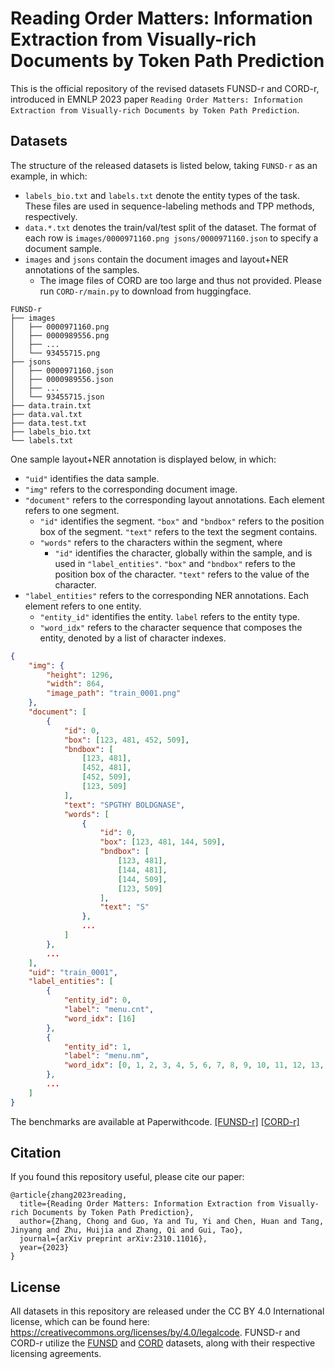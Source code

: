 # Reading Order Matters: Information Extraction from Visually-rich Documents by Token Path Prediction

This is the official repository of the revised datasets FUNSD-r and CORD-r, introduced in EMNLP 2023 paper `Reading Order Matters: Information Extraction from Visually-rich Documents by Token Path Prediction`. 

## Datasets

The structure of the released datasets is listed below, taking `FUNSD-r` as an example, in which:
* `labels_bio.txt` and `labels.txt` denote the entity types of the task. These files are used in sequence-labeling methods and TPP methods, respectively. 
* `data.*.txt` denotes the train/val/test split of the dataset. The format of each row is `images/0000971160.png jsons/0000971160.json` to specify a document sample. 
* `images` and `jsons` contain the document images and layout+NER annotations of the samples. 
  * The image files of CORD are too large and thus not provided. Please run `CORD-r/main.py` to download from huggingface. 

```
FUNSD-r
├── images
│   ├── 0000971160.png
│   ├── 0000989556.png
│   ├── ...
│   └── 93455715.png
├── jsons
│   ├── 0000971160.json
│   ├── 0000989556.json
│   ├── ...
│   └── 93455715.json
├── data.train.txt
├── data.val.txt
├── data.test.txt
├── labels_bio.txt
└── labels.txt
```

One sample layout+NER annotation is displayed below, in which:
* `"uid"` identifies the data sample. 
* `"img"` refers to the corresponding document image.
* `"document"` refers to the corresponding layout annotations. Each element refers to one segment.
  * `"id"` identifies the segment. `"box"` and `"bndbox"` refers to the position box of the segment. `"text"` refers to the text the segment contains.
  * `"words"` refers to the characters within the segment, where
    * `"id"` identifies the character, globally within the sample, and is used in `"label_entities"`. `"box"` and `"bndbox"` refers to the position box of the character. `"text"` refers to the value of the character.
* `"label_entities"` refers to the corresponding NER annotations. Each element refers to one entity.
  * `"entity_id"` identifies the entity. `label` refers to the entity type.
  * `"word_idx"` refers to the character sequence that composes the entity, denoted by a list of character indexes.

```json
{
    "img": {
        "height": 1296,
        "width": 864,
        "image_path": "train_0001.png"
    },
    "document": [
        {
            "id": 0,
            "box": [123, 481, 452, 509],
            "bndbox": [
                [123, 481],
                [452, 481],
                [452, 509],
                [123, 509]
            ],
            "text": "SPGTHY BOLDGNASE",
            "words": [
                {
                    "id": 0,
                    "box": [123, 481, 144, 509],
                    "bndbox": [
                        [123, 481],
                        [144, 481],
                        [144, 509],
                        [123, 509]
                    ],
                    "text": "S"
                },
                ...
            ]
        },
        ...
    ],
    "uid": "train_0001",
    "label_entities": [
        {
            "entity_id": 0,
            "label": "menu.cnt",
            "word_idx": [16]
        },
        {
            "entity_id": 1,
            "label": "menu.nm",
            "word_idx": [0, 1, 2, 3, 4, 5, 6, 7, 8, 9, 10, 11, 12, 13, 14, 15]
        },
        ...
    ]
}
```

The benchmarks are available at Paperwithcode. [[FUNSD-r]](https://paperswithcode.com/dataset/funsd-r) [[CORD-r]](https://paperswithcode.com/dataset/cord-r)

## Citation

If you found this repository useful, please cite our paper:

```
@article{zhang2023reading,
  title={Reading Order Matters: Information Extraction from Visually-rich Documents by Token Path Prediction},
  author={Zhang, Chong and Guo, Ya and Tu, Yi and Chen, Huan and Tang, Jinyang and Zhu, Huijia and Zhang, Qi and Gui, Tao},
  journal={arXiv preprint arXiv:2310.11016},
  year={2023}
}
```


## License

All datasets in this repository are released under the CC BY 4.0 International license, which can be found here: https://creativecommons.org/licenses/by/4.0/legalcode. 
FUNSD-r and CORD-r utilize the [FUNSD](https://guillaumejaume.github.io/FUNSD/work/) and [CORD](https://huggingface.co/datasets/naver-clova-ix/cord-v2) datasets, along with their respective licensing agreements. 
